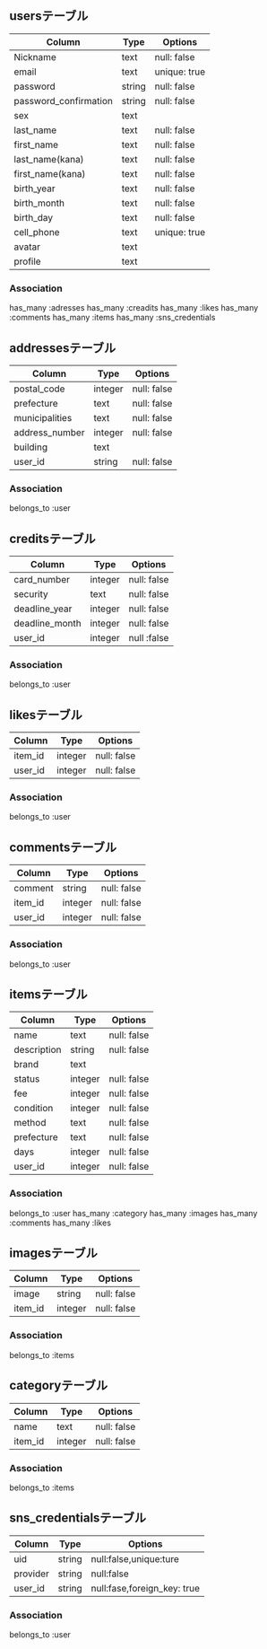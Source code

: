 ## usersテーブル

|Column|Type|Options|
|------|----|-------|
|Nickname|text|null: false|
|email|text|unique: true|
|password|string|null: false|
|password_confirmation|string|null: false|
|sex|text||
|last_name|text|null: false|
|first_name|text|null: false|
|last_name(kana)|text|null: false|
|first_name(kana)|text|null: false|
|birth_year|text|null: false|
|birth_month|text|null: false|
|birth_day|text|null: false|
|cell_phone|text|unique: true|
|avatar|text||
|profile|text||

### Association
has_many :adresses
has_many :creadits
has_many :likes
has_many :comments
has_many :items
has_many :sns_credentials

## addressesテーブル

|Column|Type|Options|
|------|----|-------|
|postal_code|integer|null: false|
|prefecture|text|null: false|
|municipalities|text|null: false|
|address_number|integer|null: false|
|building|text||
|user_id|string|null: false|

### Association
belongs_to :user

## creditsテーブル

|Column|Type|Options|
|------|----|-------|
|card_number|integer|null: false|
|security|text|null: false|
|deadline_year|integer|null: false|
|deadline_month|integer|null: false|
|user_id|integer|null :false|

### Association
belongs_to :user

## likesテーブル

|Column|Type|Options|
|------|----|-------|
|item_id|integer|null: false|
|user_id|integer|null: false|

### Association
belongs_to :user

## commentsテーブル

|Column|Type|Options|
|------|----|-------|
|comment|string|null: false|
|item_id|integer|null: false|
|user_id|integer|null: false|

### Association
belongs_to :user

## itemsテーブル

|Column|Type|Options|
|------|----|-------|
|name|text|null: false|
|description|string|null: false|
|brand|text||
|status|integer|null: false|
|fee|integer|null: false|
|condition|integer|null: false|
|method|text|null: false|
|prefecture|text|null: false|
|days|integer|null: false|
|user_id|integer|null: false|

### Association
belongs_to :user
has_many :category
has_many :images
has_many :comments
has_many :likes

## imagesテーブル

|Column|Type|Options|
|------|----|-------|
|image|string|null: false|
|item_id|integer|null: false|

### Association
belongs_to :items

## categoryテーブル

|Column|Type|Options|
|------|----|-------|
|name|text|null: false|
|item_id|integer|null: false|

### Association
belongs_to :items

## sns_credentialsテーブル

|Column|Type|Options|
|------|----|-------|
|uid|string|null:false,unique:ture|
|provider|string|null:false|
|user_id|string|null:fase,foreign_key: true|

### Association
belongs_to :user